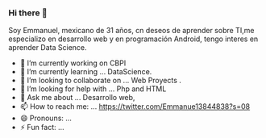 ### Hi there 👋
Soy Emmanuel, mexicano de 31 años, cn deseos de aprender sobre TI,me especializo en desarrollo web y en programación Android,
tengo interes en aprender Data Science.
- 🔭 I’m currently working on CBPI
- 🌱 I’m currently learning ...  DataScience.
- 👯 I’m looking to collaborate on ... Web Proyects .
- 🤔 I’m looking for help with ... Php and HTML
- 💬 Ask me about ... Desarrollo web, 
- 📫 How to reach me: ... https://twitter.com/Emmanue13844838?s=08
- 😄 Pronouns: ...
- ⚡ Fun fact: ...


